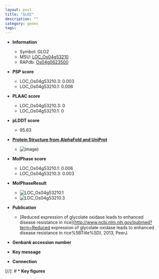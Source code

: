 ```yaml
---
layout: post
title: "GLO2"
description: ""
category: genes
tags: 
---
```


* **Information**  
    + Symbol: GLO2  
    + MSU: [LOC_Os04g53210](http://rice.plantbiology.msu.edu/cgi-bin/ORF_infopage.cgi?orf=LOC_Os04g53210)  
    + RAPdb: [Os04g0623500](http://rapdb.dna.affrc.go.jp/viewer/gbrowse_details/irgsp1?name=Os04g0623500)  

* **PSP score**  
    + LOC_Os04g53210.3: 0.003 
    + LOC_Os04g53210.1: 0.006 

* **PLAAC score**  
    + LOC_Os04g53210.3: 0 
    + LOC_Os04g53210.1: 0 

* **pLDDT score**
    + 95.63

* **[Protein Structure from AlphaFold and UniProt](https://www.uniprot.org/uniprotkb/Q7FAS1/entry#structure)**
    + ![image](https://ricepsp.github.io/images/Q7/AF-Q7FAS1-F1.png))

* **MolPhase score**
    + LOC_Os04g53210.1: 0.006
    + LOC_Os04g53210.3: 0.003

* **MolPhaseResult**
    + ![LOC_Os04g53210.1](https://ricepsp.github.io/pictures/LOC_Os04g/LOC_Os04g53210.1.png)
    + ![LOC_Os04g53210.3](https://ricepsp.github.io/pictures/LOC_Os04g/LOC_Os04g53210.3.png)

* **Publication**  
    + [Reduced expression of glycolate oxidase leads to enhanced disease resistance in rice](http://www.ncbi.nlm.nih.gov/pubmed?term=Reduced expression of glycolate oxidase leads to enhanced disease resistance in rice%5BTitle%5D), 2013, PeerJ.

* **Genbank accession number**  

* **Key message**  

* **Connection**  

[//]: # * **Key figures**  


